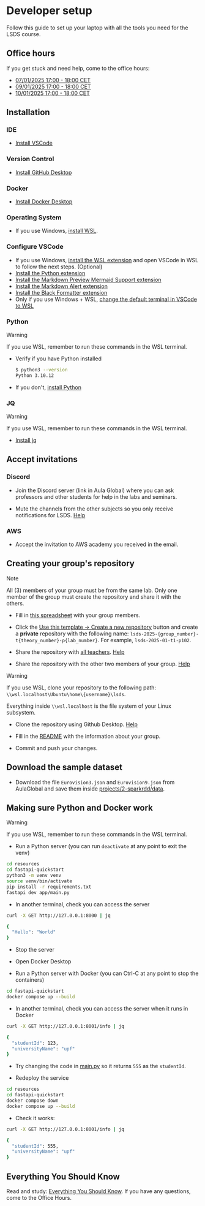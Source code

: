 # Developer setup

Follow this guide to set up your laptop with all the tools you need for the LSDS course.


## Office hours
If you get stuck and need help, come to the office hours:
- [07/01/2025 17:00 - 18:00 CET](meet.google.com/jcx-ahty-iis)
- [09/01/2025 17:00 - 18:00 CET](meet.google.com/idb-zdbt-xuc)
- [10/01/2025 17:00 - 18:00 CET](meet.google.com/xce-zhjb-qjz)

## Installation

### IDE

- [Install VSCode](https://code.visualstudio.com/download)

### Version Control

- [Install GitHub Desktop](https://desktop.github.com/download/)

### Docker

- [Install Docker Desktop](https://www.docker.com/products/docker-desktop/)

### Operating System

- If you use Windows, [install WSL](https://canonical-ubuntu-wsl.readthedocs-hosted.com/en/latest/guides/install-ubuntu-wsl2/).

### Configure VSCode

- If you use Windows, [install the WSL extension](https://marketplace.visualstudio.com/items?itemName=ms-vscode-remote.remote-wsl) and open VSCode in WSL to follow the next steps. (Optional)
- [Install the Python extension](https://marketplace.visualstudio.com/items?itemName=ms-python.python)
- [Install the Markdown Preview Mermaid Support extension](https://marketplace.visualstudio.com/items?itemName=bierner.markdown-mermaid)
- [Install the Markdown Alert extension](https://marketplace.visualstudio.com/items?itemName=yahyabatulu.vscode-markdown-alert)
- [Install the Black Formatter extension](https://marketplace.visualstudio.com/items?itemName=ms-python.black-formatter)
- Only if you use Windows + WSL, [change the default terminal in VSCode to WSL](https://stackoverflow.com/questions/44435697/change-the-default-terminal-in-visual-studio-code)

### Python

> [!WARNING]
> If you use WSL, remember to run these commands in the WSL terminal.

- Verify if you have Python installed

    ```zsh
    $ python3 --version
    Python 3.10.12
    ```

- If you don't, [install Python](https://www.python.org/downloads/)


### JQ

> [!WARNING]
> If you use WSL, remember to run these commands in the WSL terminal.

- [Install jq](https://jqlang.github.io/jq/download/)

## Accept invitations

### Discord

- Join the Discord server (link in Aula Global) where you can ask professors and other students for help in the labs and seminars.

- Mute the channels from the other subjects so you only receive notifications for LSDS. [Help](https://support.discord.com/hc/en-us/articles/209791877-How-do-I-mute-and-disable-notifications-for-specific-channels)

### AWS

- Accept the invitation to AWS academy you received in the email.

## Creating your group's repository

> [!NOTE]
> All (3) members of your group must be from the same lab.
> Only one member of the group must create the repository and share it with the others.

- Fill in [this spreadsheet](https://docs.google.com/spreadsheets/d/1dZ6m6r7b2M4QpjbJlqoQ2XpHhlhRuUGJauw2goXzXto/edit?usp=sharing) with your group members.

- Click the [Use this template -> Create a new repository](https://github.com/miquelvir/lsds-2025) button and create a **private** repository with the following name: `lsds-2025-{group_number}-t{theory_number}-p{lab_number}`. For example, `lsds-2025-01-t1-p102`.

- Share the repository with [all teachers](./TEACHER_LIST.md). [Help](https://docs.github.com/en/account-and-profile/setting-up-and-managing-your-personal-account-on-github/managing-access-to-your-personal-repositories/inviting-collaborators-to-a-personal-repository#inviting-a-collaborator-to-a-personal-repository)

- Share the repository with the other two members of your group. [Help](https://docs.github.com/en/account-and-profile/setting-up-and-managing-your-personal-account-on-github/managing-access-to-your-personal-repositories/inviting-collaborators-to-a-personal-repository#inviting-a-collaborator-to-a-personal-repository)

> [!WARNING]
> If you use WSL, clone your repository to the following path: `\\wsl.localhost\Ubuntu\home\{username}\lsds`.
> 
> Everything inside `\\wsl.localhost` is the file system of your Linux subsystem.

- Clone the repository using Github Desktop. [Help](https://docs.github.com/en/desktop/adding-and-cloning-repositories/cloning-a-repository-from-github-to-github-desktop)

- Fill in the [README](./README.md) with the information about your group.

- Commit and push your changes.

## Download the sample dataset

- Download the file `Eurovision3.json` and `Eurovision9.json` from AulaGlobal and save them inside [projects/2-sparkrdd/data](./projects/2-sparkrdd/data/).

## Making sure Python and Docker work


> [!WARNING]
> If you use WSL, remember to run these commands in the WSL terminal.

- Run a Python server (you can run `deactivate` at any point to exit the venv)

```zsh
cd resources
cd fastapi-quickstart
python3 -m venv venv
source venv/bin/activate
pip install -r requirements.txt
fastapi dev app/main.py
```

- In another terminal, check you can access the server

```zsh
curl -X GET http://127.0.0.1:8000 | jq
```

```zsh
{
  "Hello": "World"
}
```

- Stop the server

- Open Docker Desktop

- Run a Python server with Docker (you can Ctrl-C at any point to stop the containers)

```zsh
cd fastapi-quickstart
docker compose up --build
```

- In another terminal, check you can access the server when it runs in Docker

```zsh
curl -X GET http://127.0.0.1:8001/info | jq
```

```zsh
{
  "studentId": 123,
  "universityName": "upf"
}
```

- Try changing the code in [main.py](./resources/fastapi-quickstart/app/main.py) so it returns `555` as the `studentId`.

- Redeploy the service
```zsh
cd resources
cd fastapi-quickstart
docker compose down
docker compose up --build
```

- Check it works:

```zsh
curl -X GET http://127.0.0.1:8001/info | jq
```

```zsh
{
  "studentId": 555,
  "universityName": "upf"
}
```

## Everything You Should Know

Read and study: [Everything You Should Know](https://docs.google.com/presentation/d/1hVYOn-Cs5LHM8l-t4164iZ7BqfINJoJT/edit?usp=sharing&ouid=102931553666282890148&rtpof=true&sd=true). If you have any questions, come to the Office Hours.
